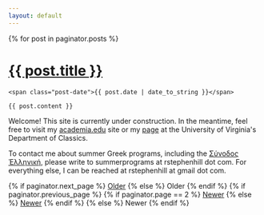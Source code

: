 ```yaml
---
layout: default
---
```


<div class="posts">
  {% for post in paginator.posts %}
  <div class="post">
    <h1 class="post-title">
      <a href="{{ post.url }}">
        {{ post.title }}
      </a>
    </h1>

    <span class="post-date">{{ post.date | date_to_string }}</span>

    {{ post.content }}
  </div>
  Welcome! This site is currently under construction. In the meantime, feel free to visit my <a href="https://virginia.academia.edu/RStephenHill" target="_blank">academia.edu</a> site or my <a href="http://classics.as.virginia.edu/people/profile/rsh7bu" target="_blank">page</a> at the University of Virginia's Department of Classics.

To contact me about summer Greek programs, including the <a href="https://www.conventiculum.com/" target="_blank">Σύνοδος Ἑλληνική</a>, please write to summerprograms at rstephenhill dot com. For everything else, I can be reached at rstephenhill at gmail dot com.

</div>

<div class="pagination">
  {% if paginator.next_page %}
    <a class="pagination-item older" href="/page{{paginator.next_page}}">Older</a>
  {% else %}
    <span class="pagination-item older">Older</span>
  {% endif %}
  {% if paginator.previous_page %}
    {% if paginator.page == 2 %}
      <a class="pagination-item newer" href="/">Newer</a>
    {% else %}
      <a class="pagination-item newer" href="/page{{paginator.previous_page}}">Newer</a>
    {% endif %}
  {% else %}
    <span class="pagination-item newer">Newer</span>
  {% endif %}
</div>
